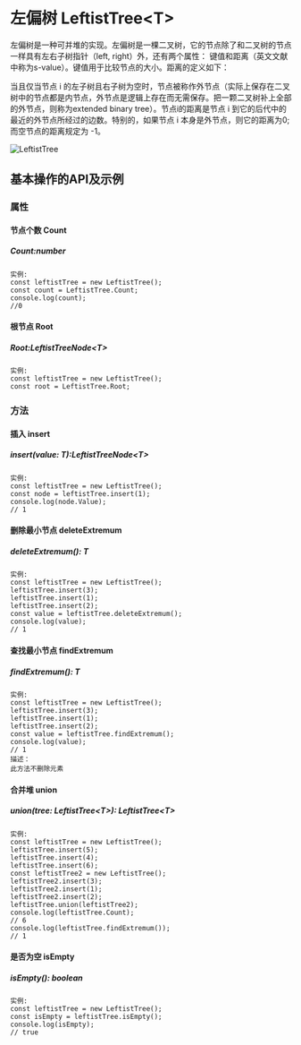 # 左偏树 LeftistTree\<T>

左偏树是一种可并堆的实现。左偏树是一棵二叉树，它的节点除了和二叉树的节点一样具有左右子树指针（left, right）外，还有两个属性： 键值和距离（英文文献中称为s-value）。键值用于比较节点的大小。距离的定义如下：

当且仅当节点 i 的左子树且右子树为空时，节点被称作外节点（实际上保存在二叉树中的节点都是内节点，外节点是逻辑上存在而无需保存。把一颗二叉树补上全部的外节点，则称为extended binary tree）。节点i的距离是节点 i 到它的后代中的最近的外节点所经过的边数。特别的，如果节点 i 本身是外节点，则它的距离为0;而空节点的距离规定为 -1。

![LeftistTree](https://gss3.bdstatic.com/7Po3dSag_xI4khGkpoWK1HF6hhy/baike/c0%3Dbaike80%2C5%2C5%2C80%2C26/sign=9c3171f5c98065386fe7ac41f6b4ca21/8694a4c27d1ed21b01d6da5eae6eddc451da3f69.jpg)


## 基本操作的API及示例
### 属性

#### 节点个数 Count
##### Count:number
``` text
实例:
const leftistTree = new LeftistTree();
const count = LeftistTree.Count;
console.log(count);
//0
```

#### 根节点 Root
##### Root:LeftistTreeNode\<T>
``` text
实例:
const leftistTree = new LeftistTree();
const root = LeftistTree.Root;
```

### 方法

#### 插入 insert
##### insert(value: T):LeftistTreeNode\<T>
``` text
实例:
const leftistTree = new LeftistTree();
const node = leftistTree.insert(1);
console.log(node.Value);
// 1
```

#### 删除最小节点 deleteExtremum
##### deleteExtremum(): T
``` text
实例:
const leftistTree = new LeftistTree();
leftistTree.insert(3);
leftistTree.insert(1);
leftistTree.insert(2);
const value = leftistTree.deleteExtremum();
console.log(value);
// 1
```

#### 查找最小节点 findExtremum
##### findExtremum(): T
``` text
实例:
const leftistTree = new LeftistTree();
leftistTree.insert(3);
leftistTree.insert(1);
leftistTree.insert(2);
const value = leftistTree.findExtremum();
console.log(value);
// 1
描述：
此方法不删除元素
```

#### 合并堆 union
##### union(tree: LeftistTree\<T>): LeftistTree\<T>
``` text
实例:
const leftistTree = new LeftistTree();
leftistTree.insert(5);
leftistTree.insert(4);
leftistTree.insert(6);
const leftistTree2 = new LeftistTree();
leftistTree2.insert(3);
leftistTree2.insert(1);
leftistTree2.insert(2);
leftistTree.union(leftistTree2);
console.log(leftistTree.Count);
// 6
console.log(leftistTree.findExtremum());
// 1
```

#### 是否为空 isEmpty
##### isEmpty(): boolean
``` text
实例:
const leftistTree = new LeftistTree();
const isEmpty = leftistTree.isEmpty();
console.log(isEmpty);
// true
```